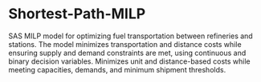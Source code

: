 # Shortest-Path-MILP
SAS MILP model for optimizing fuel transportation between refineries and stations. The model minimizes transportation and distance costs while ensuring supply and demand constraints are met, using continuous and binary decision variables. Minimizes unit and distance-based costs while meeting capacities, demands, and minimum shipment thresholds.
